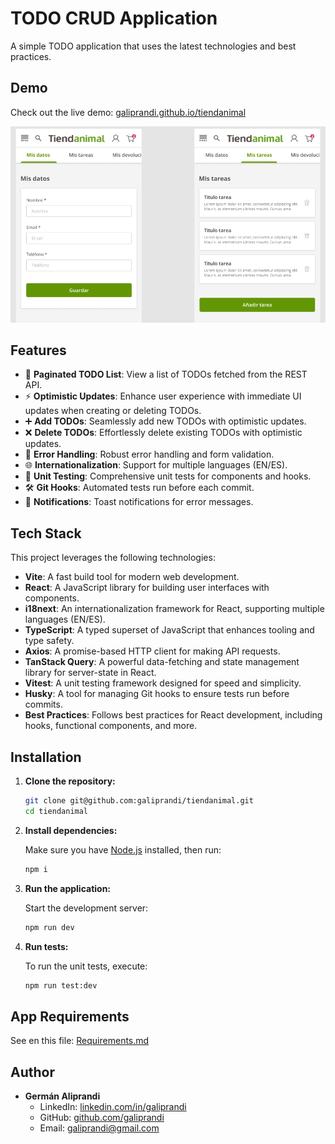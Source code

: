 # TODO CRUD Application

A simple TODO application that uses the latest technologies and best practices.

## Demo

Check out the live demo: <a href="https://galiprandi.github.io/tiendanimal" target="_blank">galiprandi.github.io/tiendanimal</a>

![screenshot](./public/screenshot.png)

## Features

- 📄 **Paginated TODO List**: View a list of TODOs fetched from the REST API.
- ⚡ **Optimistic Updates**: Enhance user experience with immediate UI updates when creating or deleting TODOs.
- ➕ **Add TODOs**: Seamlessly add new TODOs with optimistic updates.
- ❌ **Delete TODOs**: Effortlessly delete existing TODOs with optimistic updates.
- 🚫 **Error Handling**: Robust error handling and form validation.
- 🌐 **Internationalization**: Support for multiple languages (EN/ES).
- 🧪 **Unit Testing**: Comprehensive unit tests for components and hooks.
- 🛠️ **Git Hooks**: Automated tests run before each commit.
- 🔔 **Notifications**: Toast notifications for error messages.

## Tech Stack

This project leverages the following technologies:

- **Vite**: A fast build tool for modern web development.
- **React**: A JavaScript library for building user interfaces with components.
- **i18next**: An internationalization framework for React, supporting multiple languages (EN/ES).
- **TypeScript**: A typed superset of JavaScript that enhances tooling and type safety.
- **Axios**: A promise-based HTTP client for making API requests.
- **TanStack Query**: A powerful data-fetching and state management library for server-state in React.
- **Vitest**: A unit testing framework designed for speed and simplicity.
- **Husky**: A tool for managing Git hooks to ensure tests run before commits.
- **Best Practices**: Follows best practices for React development, including hooks, functional components, and more.

## Installation

1. **Clone the repository:**

   ```bash
   git clone git@github.com:galiprandi/tiendanimal.git
   cd tiendanimal
   ```

2. **Install dependencies:**

   Make sure you have [Node.js](https://nodejs.org/) installed, then run:

   ```bash
   npm i
   ```

3. **Run the application:**

   Start the development server:

   ```bash
   npm run dev
   ```

4. **Run tests:**

   To run the unit tests, execute:

   ```bash
   npm run test:dev
   ```

## App Requirements

See en this file: [Requirements.md](./Requirements.md)

## Author

- **Germán Aliprandi**
  - LinkedIn: [linkedin.com/in/galiprandi](https://www.linkedin.com/in/galiprandi)
  - GitHub: [github.com/galiprandi](https://github.com/galiprandi)
  - Email: galiprandi@gmail.com
